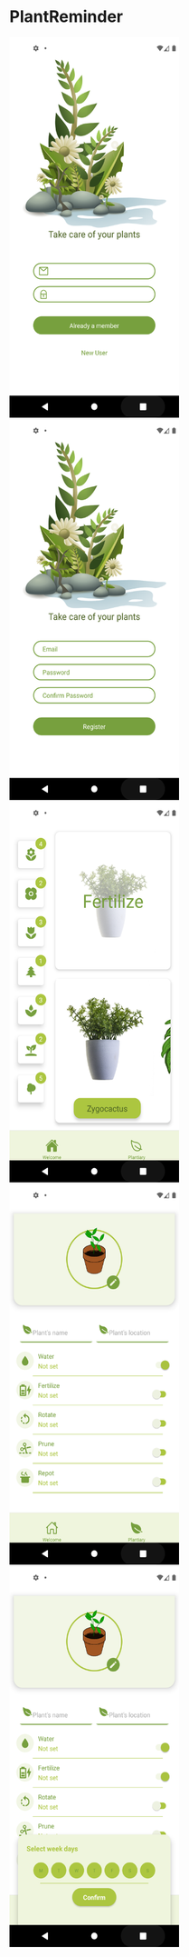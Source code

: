 # PlantReminder


<img src="https://github.com/leilahelhajjamy/PlantReminder/blob/main/src/images/PlantNow/login.png" width="300" height="670">
<img src="https://github.com/leilahelhajjamy/PlantReminder/blob/main/src/images/PlantNow/register.png" width="300" height="670">
<img src="https://github.com/leilahelhajjamy/PlantReminder/blob/main/src/images/PlantNow/home.png" width="300" height="670">
<img src="https://github.com/leilahelhajjamy/PlantReminder/blob/main/src/images/PlantNow/plantiary.png" width="300" height="670">
<img src="https://github.com/leilahelhajjamy/PlantReminder/blob/main/src/images/PlantNow/reminder.png" width="300" height="670">
